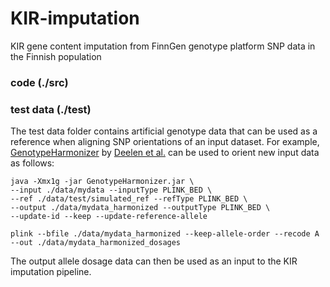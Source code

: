 # KIR-imputation
KIR gene content imputation from FinnGen genotype platform SNP data in the Finnish population

### code (./src)

### test data (./test)

The test data folder contains artificial genotype data that can be used as a reference when aligning SNP orientations of an input dataset.
For example, [GenotypeHarmonizer](https://github.com/molgenis/systemsgenetics/wiki/Genotype-Harmonizer) by [Deelen et al.](https://bmcresnotes.biomedcentral.com/articles/10.1186/1756-0500-7-901) can be used to orient new input data as follows:

    java -Xmx1g -jar GenotypeHarmonizer.jar \
    --input ./data/mydata --inputType PLINK_BED \
    --ref ./data/test/simulated_ref --refType PLINK_BED \
    --output ./data/mydata_harmonized --outputType PLINK_BED \ 
    --update-id --keep --update-reference-allele
    
    plink --bfile ./data/mydata_harmonized --keep-allele-order --recode A --out ./data/mydata_harmonized_dosages
   
The output allele dosage data can then be used as an input to the KIR imputation pipeline.


